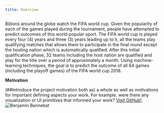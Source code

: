 ```yaml
---
title: Overview
---
```


Billions around the globe watch the FIFA world cup. Given the popularity of each of the
games played during the tournament, people have attempted to predict outcomes of this world popular
sport. The FIFA world cup is played every four (4) years and three (3) years leading up to it, all the
teams play qualifying matches that allows them to participate in the final round except the hosting
nation which is automatically qualified. After this initial qualification phase, 32 teams including the
host nation are qualified and play for the title over a period of approximately a month.
Using machine-learning techniques, the goal is to predict the outcome of all 64 games
(including the playoff games) of the FIFA world cup 2018.

__Motivation__

(##Introduce the project motivation both as)
a whole as well as motivations for important defining aspects your work. For example, were there any visualization or UI primitives that informed your work?
[Visit GitHub!](www.github.com).
![Benjamin Bannekat](https://octodex.github.com/images/bannekat.png)
